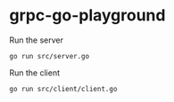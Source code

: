 # grpc-go-playground

Run the server

```
go run src/server.go
```

Run the client

```
go run src/client/client.go
```
